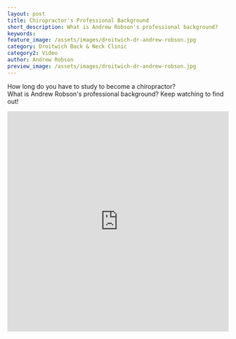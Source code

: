 ```yaml
---
layout: post
title: Chiropractor's Professional Background
short_description: What is Andrew Robson's professional background?
keywords:
feature_image: /assets/images/droitwich-dr-andrew-robson.jpg
category: Droitwich Back & Neck Clinic
category2: Video
author: Andrew Robson
preview_image: /assets/images/droitwich-dr-andrew-robson.jpg
---
```


How long do you have to study to become a chiropractor?  
What is Andrew Robson's professional background?
Keep watching to find out!

<iframe width="100%" height="500" src="https://www.youtube.com/embed/GhMsJsmUYNU" frameborder="0" allow="accelerometer; autoplay; encrypted-media; gyroscope; picture-in-picture" allowfullscreen></iframe>
